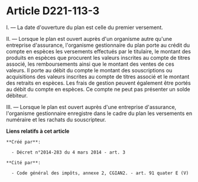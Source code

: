 # Article D221-113-3

I. ― La date d'ouverture du plan est celle du premier versement.

II. ― Lorsque le plan est ouvert auprès d'un organisme autre qu'une entreprise d'assurance, l'organisme gestionnaire du plan
porte au crédit du compte en espèces les versements effectués par le titulaire, le montant des produits en espèces que
procurent les valeurs inscrites au compte de titres associé, les remboursements ainsi que le montant des ventes de ces
valeurs. Il porte au débit du compte le montant des souscriptions ou acquisitions des valeurs inscrites au compte de titres
associé et le montant des retraits en espèces. Les frais de gestion peuvent également être portés au débit du compte en
espèces. Ce compte ne peut pas présenter un solde débiteur.

III. ― Lorsque le plan est ouvert auprès d'une entreprise d'assurance, l'organisme gestionnaire enregistre dans le cadre du
plan les versements en numéraire et les rachats du souscripteur.

**Liens relatifs à cet article**

	**Créé par**:

	  - Décret n°2014-283 du 4 mars 2014 - art. 3

	**Cité par**:

	  - Code général des impôts, annexe 2, CGIAN2. - art. 91 quater E (V)
